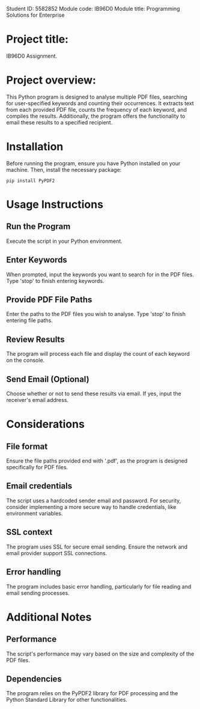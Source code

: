 Student ID: 5582852
Module code: IB96D0
Module title: Programming Solutions for Enterprise 

# Project title:
IB96D0 Assignment. 

# Project overview:
This Python program is designed to analyse multiple PDF files, searching for user-specified keywords and counting their occurrences. 
It extracts text from each provided PDF file, counts the frequency of each keyword, and compiles the results. 
Additionally, the program offers the functionality to email these results to a specified recipient.


# Installation
Before running the program, ensure you have Python installed on your machine. Then, install the necessary package:

`pip install PyPDF2`



# Usage Instructions

## Run the Program
Execute the script in your Python environment.

## Enter Keywords
When prompted, input the keywords you want to search for in the PDF files. Type 'stop' to finish entering keywords.

## Provide PDF File Paths
Enter the paths to the PDF files you wish to analyse. Type 'stop' to finish entering file paths.

## Review Results
The program will process each file and display the count of each keyword on the console.

## Send Email (Optional)
Choose whether or not to send these results via email. If yes, input the receiver's email address.



# Considerations

## File format
Ensure the file paths provided end with '.pdf', as the program is designed specifically for PDF files.

## Email credentials
The script uses a hardcoded sender email and password. For security, consider implementing a more secure way to handle credentials, like environment variables.

## SSL context
The program uses SSL for secure email sending. Ensure the network and email provider support SSL connections.

## Error handling 
The program includes basic error handling, particularly for file reading and email sending processes.



# Additional Notes

## Performance
The script's performance may vary based on the size and complexity of the PDF files.

## Dependencies
The program relies on the PyPDF2 library for PDF processing and the Python Standard Library for other functionalities.
